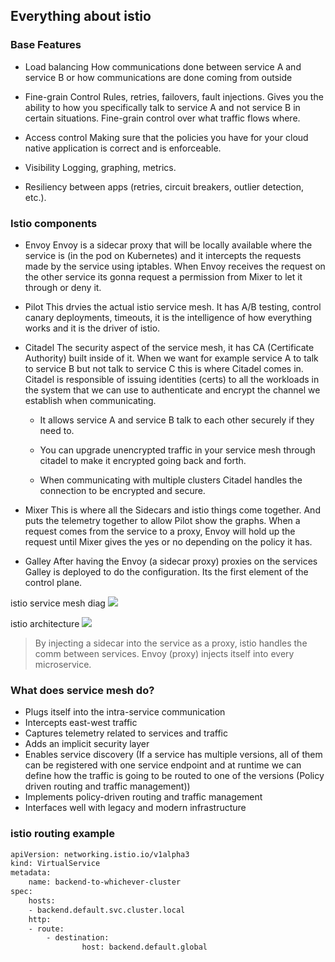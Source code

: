 ## Everything about istio

### Base Features

- Load balancing 
How communications done between service A and service B or how communications are done coming from outside

- Fine-grain Control
Rules, retries, failovers, fault injections. Gives you the ability to how you specifically talk to service A and not service B in certain situations. Fine-grain control over what traffic flows where.

- Access control
Making sure that the policies you have for your cloud native application is correct and is enforceable.

- Visibility
Logging, graphing, metrics.

- Resiliency between apps (retries, circuit breakers, outlier detection, etc.).


### Istio components

- Envoy
Envoy is a sidecar proxy that will be locally available where the service is (in the pod on Kubernetes) and it intercepts the requests made by the service using iptables. When Envoy receives the request on the other service its gonna request a permission from Mixer to let it through or deny it.

- Pilot
This drvies the actual istio service mesh. It has A/B testing, control canary deployments, timeouts, it is the intelligence of how everything works and it is the driver of istio.

- Citadel
The security aspect of the service mesh, it has CA (Certificate Authority) built inside of it. When we want for example service A to talk to service B but not talk to service C this is where Citadel comes in. Citadel is responsible of issuing identities (certs) to all the workloads in the system that we can use to authenticate and encrypt the channel we establish when communicating. 

	- It allows service A and service B talk to each other securely if they need to.

	- You can upgrade unencrypted traffic in your service mesh through citadel to make it encrypted going back and forth.

	- When communicating with multiple clusters Citadel handles the connection to be encrypted and secure.

- Mixer
This is where all the Sidecars and istio things come together. And puts the telemetry together to allow Pilot show the graphs. When a request comes from the service to a proxy, Envoy will hold up the request until Mixer gives the yes or no depending on the policy it has.

- Galley
After having the Envoy (a sidecar proxy) proxies on the services Galley is deployed to do the configuration. Its the first element of the control plane.




istio service mesh diag
![](https://istio.io/latest/docs/ops/deployment/architecture/arch.svg)

istio architecture
![](https://istio.io/v1.1/docs/concepts/what-is-istio/arch.svg)

> By injecting a sidecar into the service as a proxy, istio handles the comm between services. Envoy (proxy) injects itself into every microservice.

### What does service mesh do?

- Plugs itself into the intra-service communication
- Intercepts east-west traffic
- Captures telemetry related to services and traffic
- Adds an implicit security layer
- Enables service discovery (If a service has multiple versions, all of them can be registered with one service endpoint and at runtime we can define how the traffic is going to be routed to one of the versions (Policy driven routing and traffic management))
- Implements policy-driven routing and traffic management
- Interfaces well with legacy and modern infrastructure


### istio routing example
```sh
apiVersion: networking.istio.io/v1alpha3
kind: VirtualService
metadata:
	name: backend-to-whichever-cluster
spec:
	hosts:
	- backend.default.svc.cluster.local
	http:
	- route:
		- destination:
				host: backend.default.global
```
